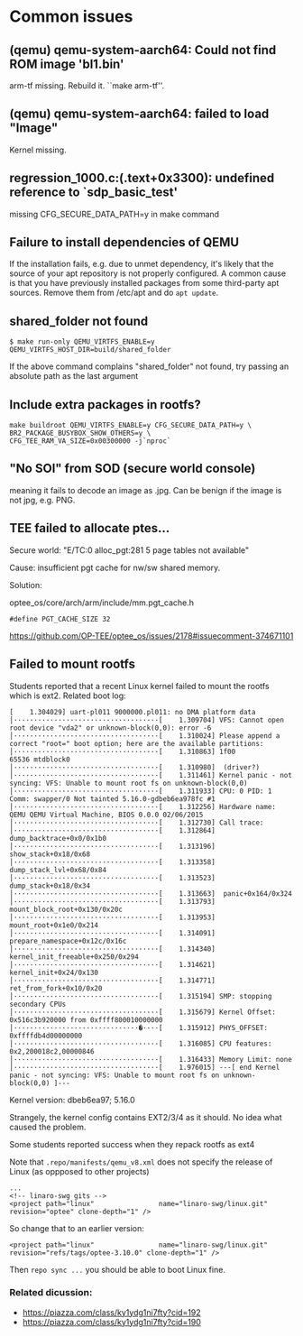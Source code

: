 # Common issues

## (qemu) qemu-system-aarch64: Could not find ROM image 'bl1.bin'
arm-tf missing. Rebuild it. ``make arm-tf''.

##  (qemu) qemu-system-aarch64: failed to load "Image"
Kernel missing. 

## regression_1000.c:(.text+0x3300): undefined reference to `sdp_basic_test'
missing CFG_SECURE_DATA_PATH=y  in make command

## Failure to install dependencies of QEMU
If the installation fails, e.g. due to unmet dependency, it's likely that the source of your apt repository is not properly configured. A common cause is that you have previously installed packages from some third-party apt sources. Remove them from /etc/apt and do `apt update`. 

## shared_folder not found
`$ make run-only QEMU_VIRTFS_ENABLE=y QEMU_VIRTFS_HOST_DIR=build/shared_folder` 

If the above command complains "shared_folder" not found, try passing an absolute path as the last argument

## Include extra packages in rootfs? 

```
make buildroot QEMU_VIRTFS_ENABLE=y CFG_SECURE_DATA_PATH=y \
BR2_PACKAGE_BUSYBOX_SHOW_OTHERS=y \
CFG_TEE_RAM_VA_SIZE=0x00300000 -j`nproc`
```

## "No SOI" from SOD (secure world console)

meaning it fails to decode an image as .jpg. Can be benign if the image is not jpg, e.g. PNG.

## TEE failed to allocate ptes...

Secure world: "E/TC:0 alloc_pgt:281 5 page tables not available"

Cause: insufficient pgt cache for nw/sw shared memory. 

Solution: 

optee_os/core/arch/arm/include/mm.pgt_cache.h

`#define PGT_CACHE_SIZE 32`

https://github.com/OP-TEE/optee_os/issues/2178#issuecomment-374671101



## Failed to mount rootfs

Students reported that a recent Linux kernel failed to mount the rootfs which is ext2. Related boot log: 

```
[    1.304029] uart-pl011 9000000.pl011: no DMA platform data                                                                                                                                            │····································[    1.309704] VFS: Cannot open root device "vda2" or unknown-block(0,0): error -6                                                                                                                       │····································[    1.310024] Please append a correct "root=" boot option; here are the available partitions:                                                                                                           │····································[    1.310863] 1f00           65536 mtdblock0                                                                                                                                                            │····································[    1.310980]  (driver?)                                                                                                                                                                                │····································[    1.311461] Kernel panic - not syncing: VFS: Unable to mount root fs on unknown-block(0,0)                                                                                                            │····································[    1.311933] CPU: 0 PID: 1 Comm: swapper/0 Not tainted 5.16.0-gdbeb6ea978fc #1                                                                                                                         │····································[    1.312256] Hardware name: QEMU QEMU Virtual Machine, BIOS 0.0.0 02/06/2015                                                                                                                           │····································[    1.312730] Call trace:                                                                                                                                                                               │····································[    1.312864]  dump_backtrace+0x0/0x1b0                                                                                                                                                                 │····································[    1.313196]  show_stack+0x18/0x68                                                                                                                                                                     │····································[    1.313358]  dump_stack_lvl+0x68/0x84                                                                                                                                                                 │····································[    1.313523]  dump_stack+0x18/0x34                                                                                                                                                                     │····································[    1.313663]  panic+0x164/0x324                                                                                                                                                                        │····································[    1.313793]  mount_block_root+0x130/0x20c                                                                                                                                                             │····································[    1.313953]  mount_root+0x1e0/0x214                                                                                                                                                                   │····································[    1.314091]  prepare_namespace+0x12c/0x16c                                                                                                                                                            │····································[    1.314340]  kernel_init_freeable+0x250/0x294                                                                                                                                                         │····································[    1.314621]  kernel_init+0x24/0x130                                                                                                                                                                   │····································[    1.314771]  ret_from_fork+0x10/0x20                                                                                                                                                                  │····································[    1.315194] SMP: stopping secondary CPUs                                                                                                                                                              │····································[    1.315679] Kernel Offset: 0x516c3b920000 from 0xffff800010000000                                                                                                                                     │·······························�····[    1.315912] PHYS_OFFSET: 0xffffdb4d00000000                                                                                                                                                           │····································[    1.316085] CPU features: 0x2,200018c2,00000846                                                                                                                                                       │····································[    1.316433] Memory Limit: none                                                                                                                                                                        │····································[    1.976015] ---[ end Kernel panic - not syncing: VFS: Unable to mount root fs on unknown-block(0,0) ]---
```

Kernel version: dbeb6ea97; 5.16.0

Strangely, the kernel config contains EXT2/3/4 as it should. No idea what caused the problem. 

Some students reported success when they repack rootfs as ext4

Note that `.repo/manifests/qemu_v8.xml` does not specify the release of Linux (as oppposed to other projects)

```
...
<!-- linaro-swg gits -->                                                                                                                         
<project path="linux"                name="linaro-swg/linux.git"                  revision="optee" clone-depth="1" />
```

So change that to an earlier version: 
```
<project path="linux"                name="linaro-swg/linux.git"                  revision="refs/tags/optee-3.10.0" clone-depth="1" />
```

Then `repo sync ...` you should be able to boot Linux fine. 


### Related dicussion:
* https://piazza.com/class/ky1ydg1ni7fty?cid=192
* https://piazza.com/class/ky1ydg1ni7fty?cid=190
